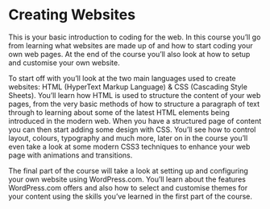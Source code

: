 Creating Websites
=================

This is your basic introduction to coding for the web. In this course you’ll go from learning what websites are made up of and how to start coding your own web pages. At the end of the course you’ll also look at how to setup and customise your own website.

To start off with you’ll look at the two main languages used to create websites: HTML (HyperText Markup Language) & CSS (Cascading Style Sheets). You’ll learn how HTML is used to structure the content of your web pages, from the very basic methods of how to structure a paragraph of text through to learning about some of the latest HTML elements being introduced in the modern web. When you have a structured page of content you can then start adding some design with CSS. You’ll see how to control layout, colours, typography and much more, later on in the course you’ll even take a look at some modern CSS3 techniques to enhance your web page with animations and transitions.

The final part of the course will take a look at setting up and configuring your own website using WordPress.com. You’ll learn about the features WordPress.com offers and also how to select and customise themes for your content using the skills you’ve learned in the first part of the course.
